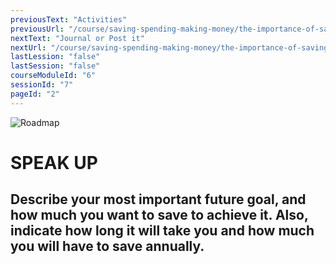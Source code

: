 ```yaml
---
previousText: "Activities"
previousUrl: "/course/saving-spending-making-money/the-importance-of-saving/activities"
nextText: "Journal or Post it"
nextUrl: "/course/saving-spending-making-money/the-importance-of-saving/journal-or-post-it"
lastLession: "false"
lastSession: "false"
courseModuleId: "6"
sessionId: "7"
pageId: "2"
---
```



![Roadmap](/assets/img/lets-talk-about-it.png)
# SPEAK UP

## Describe your most important future goal, and how much you want to save to achieve it. Also, indicate how long it will take you and how much you will have to save annually.

<sparkle-feed-post assignment-name="Who did you admire for their financial accomplishments, and why?" ></sparkle-feed-post>
